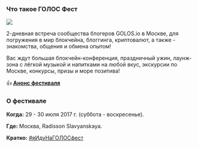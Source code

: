 ### Что такое ГОЛОС Фест
![](https://imgp.golos.io/0x0/https://s5.postimg.org/t1oy0n0gn/Screenshot_2017-07-04_5.12.26.jpg)

2-дневная встреча сообщества блогеров GOLOS.io в Москве, для погружения в мир блокчейна, блоггинга, криптовалют, а также - знакомства, общения и обмена опытом! 

Вас ждут большая блокчейн-конференция, праздничный ужин, лаунж-зона с лёгкой музыкой и напитками на любой вкус, экскурсии по Москве, конкурсы, призы и море позитива!

👍 **[Анонс фестиваля](https://golos.io/golos/@golosevents/yaidunagolosfest-or-ceny-spikery-volontyory-besplatnyi-bilet)**

### О фестивале
**Когда:** 29 - 30 июля 2017 г. (суббота - воскресенье).

**Где:** Москва, Radisson Slavyanskaya.

**Кратко:** [#яИдуНаГОЛОСфест](https://golos.io/trending/ru--yaidunagolosfest)
